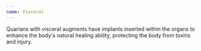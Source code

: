 ```yaml
---
name: Visceral
---
```

Quarians with visceral augments have implants inserted within the organs to enhance the body's natural healing ability,
protecting the body from toxins and injury.
